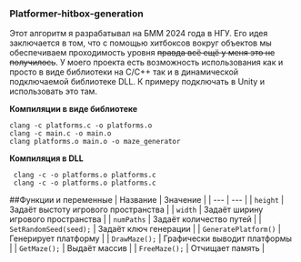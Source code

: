 ### Platformer-hitbox-generation
Этот алгоритм я разрабатывал на БММ 2024 года в НГУ.
Его идея заключается в том, что с помощью хитбоксов вокруг объектов мы обеспечиваем проходимость уровня ~~правда всё ещё у меня это не получилось~~.
У моего проекта есть возможность использования как и просто в виде библиотеки на C/C++ так и в динамической подключаемой библиотеке DLL. 
К примеру подключать в Unity и использовать это там.

__**Компиляции в виде библиотеке**__
```
clang -c platforms.c -o platforms.o
clang -c main.c -o main.o
clang platforms.o main.o -o maze_generator
```

__**Компиляция в DLL**__
```
 clang -c -o platforms.o platforms.c
 clang -c -o platforms.o platforms.c
```

##Функции и переменные
| Название | Значение |
| --- | --- |
| `height` | Задаёт выстоту игрового пространства |
| `width` | Задаёт ширину игрового пространства |
| `numPaths` | Задаёт количество путей |
| `SetRandomSeed(seed);` | Задаёт ключ генерации |
| `GeneratePlatform()` | Генерирует платформу |
| `DrawMaze();` | Графически выводит платформы |
| `GetMaze();` | Выдаёт массив |
| `FreeMaze();` | Отчищает память |
